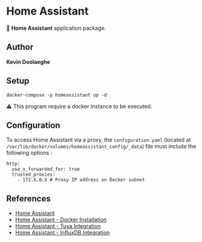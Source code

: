 # Home Assistant

:triangular_flag_on_post: **Home Assistant** application package.

## Author

**Kevin Doolaeghe**

## Setup

```
docker-compose -p homeassistant up -d
```

:warning: This program require a docker instance to be executed.

## Configuration

To access Home Assistant via a proxy, the `configuration.yaml` (located at `/var/lib/docker/volumes/homeassistant_config/_data`) file must include the following options :
```
http:
  use_x_forwarded_for: true
  trusted_proxies:
    - 172.X.0.X # Proxy IP address on Docker subnet
```

## References

* [Home Assistant](https://www.home-assistant.io/)
* [Home Assistant - Docker Installation](https://www.home-assistant.io/installation/linux#docker-compose)
* [Home Assistant - Tuya Integration](https://www.home-assistant.io/integrations/tuya/)
* [Home Assistant - InfluxDB Integration](https://www.home-assistant.io/integrations/influxdb)

